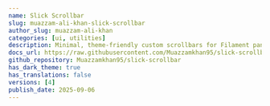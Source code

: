 ```yaml
---
name: Slick Scrollbar
slug: muazzam-ali-khan-slick-scrollbar
author_slug: muazzam-ali-khan
categories: [ui, utilities]
description: Minimal, theme-friendly custom scrollbars for Filament panels.
docs_url: https://raw.githubusercontent.com/Muazzamkhan95/slick-scrollbar/main/README.md
github_repository: Muazzamkhan95/slick-scrollbar
has_dark_theme: true
has_translations: false
versions: [4]
publish_date: 2025-09-06
---
```

